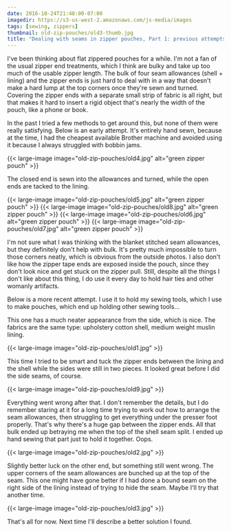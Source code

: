 ```yaml
---
date: 2016-10-24T21:48:00-07:00
imagedir: https://s3-us-west-2.amazonaws.com/js-media/images
tags: [sewing, zippers]
thumbnail: old-zip-pouches/old3-thumb.jpg
title: "Dealing with seams in zipper pouches, Part 1: previous attempts"
---
```


I've been thinking about flat zippered pouches for a while. I'm not a fan of the usual zipper end treatments, which I think are bulky and take up too much of the usable zipper length. The bulk of four seam allowances (shell + lining) and the zipper ends is just hard to deal with in a way that doesn't make a hard lump at the top corners once they're sewn and turned. Covering the zipper ends with a separate small strip of fabric is all right, but that makes it hard to insert a rigid object that's nearly the width of the pouch, like a phone or book.

In the past I tried a few methods to get around this, but none of them were really satisfying. Below is an early attempt. It's entirely hand sewn, because at the time, I had the cheapest available Brother machine and avoided using it because I always struggled with bobbin jams.

{{< large-image image="old-zip-pouches/old4.jpg" alt="green zipper pouch" >}}

The closed end is sewn into the allowances and turned, while the open ends are tacked to the lining.

{{< large-image image="old-zip-pouches/old5.jpg" alt="green zipper pouch" >}}
{{< large-image image="old-zip-pouches/old8.jpg" alt="green zipper pouch" >}}
{{< large-image image="old-zip-pouches/old6.jpg" alt="green zipper pouch" >}}
{{< large-image image="old-zip-pouches/old7.jpg" alt="green zipper pouch" >}}

I'm not sure what I was thinking with the blanket stitched seam allowances, but they definitely don't help with bulk. It's pretty much impossible to turn those corners neatly, which is obvious from the outside photos. I also don't like how the zipper tape ends are exposed inside the pouch, since they don't look nice and get stuck on the zipper pull. Still, despite all the things I don't like about this thing, I do use it every day to hold hair ties and other womanly artifacts.

Below is a more recent attempt. I use it to hold my sewing tools, which I use to make pouches, which end up holding other sewing tools...

This one has a much neater appearance from the side, which is nice. The fabrics are the same type: upholstery cotton shell, medium weight muslin lining.

{{< large-image image="old-zip-pouches/old1.jpg" >}}

This time I tried to be smart and tuck the zipper ends between the lining and the shell while the sides were still in two pieces. It looked great before I did the side seams, of course.

{{< large-image image="old-zip-pouches/old9.jpg" >}}

Everything went wrong after that. I don't remember the details, but I do remember staring at it for a long time trying to work out how to arrange the seam allowances, then struggling to get everything under the presser foot properly. That's why there's a huge gap between the zipper ends. All that bulk ended up betraying me when the top of the shell seam split. I ended up hand sewing that part just to hold it together. Oops.

{{< large-image image="old-zip-pouches/old2.jpg" >}}

Slightly better luck on the other end, but something still went wrong. The upper corners of the seam allowances are bunched up at the top of the seam. This one might have gone better if I had done a bound seam on the right side of the lining instead of trying to hide the seam. Maybe I'll try that another time.

{{< large-image image="old-zip-pouches/old3.jpg" >}}

That's all for now. Next time I'll describe a better solution I found.
